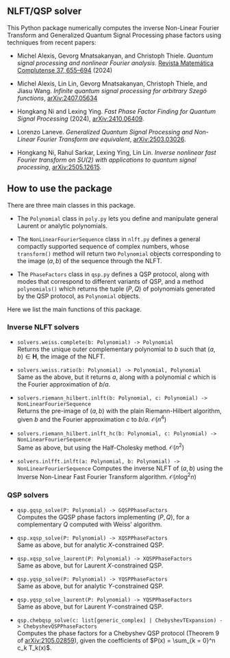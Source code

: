 ## NLFT/QSP solver

This Python package numerically computes the inverse Non-Linear Fourier Transform and Generalized Quantum Signal Processing phase factors using techniques from recent papers:

- Michel Alexis, Gevorg Mnatsakanyan, and Christoph Thiele. *Quantum signal processing
and nonlinear Fourier analysis*. [Revista Matemática Complutense 37, 655–694](https://dx.doi.org/10.1007/s13163-024-00494-5) (2024)

- Michel Alexis, Lin Lin, Gevorg Mnatsakanyan, Christoph Thiele, and Jiasu Wang. *Infinite
quantum signal processing for arbitrary Szegö functions*, [arXiv:2407.05634](https://arxiv.org/abs/2407.05634)

- Hongkang Ni and Lexing Ying. *Fast Phase Factor Finding for Quantum Signal Processing* (2024), [arXiv:2410.06409](https://arxiv.org/abs/2410.06409).

- Lorenzo Laneve. *Generalized Quantum Signal Processing and Non-Linear Fourier Transform are equivalent*, [arXiv:2503.03026](https://arxiv.org/abs/2503.03026).

- Hongkang Ni, Rahul Sarkar, Lexing Ying, Lin Lin. *Inverse nonlinear fast Fourier transform on SU(2) with applications to quantum signal processing*, [arXiv:2505.12615](https://arxiv.org/abs/2505.12615).



## How to use the package

There are three main classes in this package.

- The `Polynomial` class in `poly.py` lets you define and manipulate general Laurent or analytic polynomials.

- The `NonLinearFourierSequence` class in `nlft.py` defines a general compactly supported sequence of complex numbers, whose `transform()` method will return two `Polynomial` objects corresponding to the image $(a, b)$ of the sequence through the NLFT.

- The `PhaseFactors` class in `qsp.py` defines a QSP protocol, along with modes that correspond to different variants of QSP, and a method `polynomials()` which returns the tuple $(P, Q)$ of polynomials generated by the QSP protocol, as `Polynomial` objects.

Here we list the main functions of this package.

### Inverse NLFT solvers

- `solvers.weiss.complete(b: Polynomial) -> Polynomial` \
Returns the unique outer complementary polynomial to $b$ such that $(a, b) \in \mathbf{H}$, the image of the NLFT.

- `solvers.weiss.ratio(b: Polynomial) -> Polynomial, Polynomial`\
Same as the above, but it returns $a$, along with a polynomial $c$ which is the Fourier approximation of $b/a$.

- `solvers.riemann_hilbert.inlft(b: Polynomial, c: Polynomial) -> NonLinearFourierSequence`\
Returns the pre-image of $(a, b)$ with the plain Riemann-Hilbert algorithm, given $b$ and the Fourier approximation $c$ to $b/a$. $\mathcal{O}(n^4)$

- `solvers.riemann_hilbert.inlft_hc(b: Polynomial, c: Polynomial) -> NonLinearFourierSequence`\
Same as above, but using the Half-Cholesky method. $\mathcal{O}(n^2)$

- `solvers.inlfft.inlft(a: Polynomial, b: Polynomial) -> NonLinearFourierSequence`
Computes the inverse NLFT of $(a, b)$ using the Inverse Non-Linear Fast Fourier Transform algorithm. $\mathcal{O}(n \log^2 n)$

### QSP solvers

- `qsp.gqsp_solve(P: Polynomial) -> GQSPPhaseFactors`\
Computes the GQSP phase factors implementing $(P, Q)$, for a complementary $Q$ computed with Weiss' algorithm.

- `qsp.xqsp_solve(P: Polynomial) -> XQSPPhaseFactors`\
Same as above, but for analytic $X$-constrained QSP.

- `qsp.xqsp_solve_laurent(P: Polynomial) -> XQSPPhaseFactors`\
Same as above, but for Laurent $X$-constrained QSP.

- `qsp.yqsp_solve(P: Polynomial) -> YQSPPhaseFactors`\
Same as above, but for analytic $Y$-constrained QSP.

- `qsp.yqsp_solve_laurent(P: Polynomial) -> YQSPPhaseFactors`\
Same as above, but for Laurent $Y$-constrained QSP.

- `qsp.chebqsp_solve(c: list[generic_complex] | ChebyshevTExpansion) -> ChebyshevQSPPhaseFactors`\
Computes the phase factors for a Chebyshev QSP protocol (Theorem 9 of [arXiv:2105.02859](https://arxiv.org/abs/2105.02859)), given the coefficients of $P(x) = \sum_{k = 0}^n c_k T_k(x)$.
